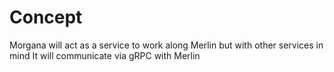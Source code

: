 # Concept

Morgana will act as a service to work along Merlin but with other services in mind
It will communicate via gRPC with Merlin